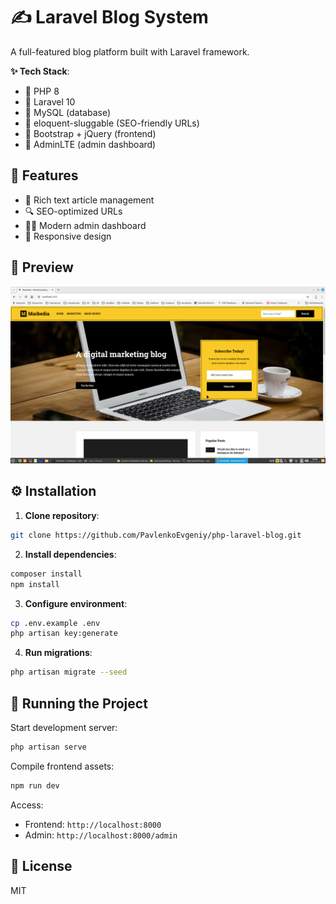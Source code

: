 # ✍️ Laravel Blog System  

A full-featured blog platform built with Laravel framework.  

**✨ Tech Stack**:  
- 🐘 PHP 8  
- 🚀 Laravel 10
- 🐬 MySQL (database)  
- 🔗 eloquent-sluggable (SEO-friendly URLs)  
- 🎨 Bootstrap + jQuery (frontend)  
- 👔 AdminLTE (admin dashboard)  

## 🌟 Features  
- 📝 Rich text article management  
- 🔍 SEO-optimized URLs  
- 👨‍💻 Modern admin dashboard  
- 📱 Responsive design  

## 👀 Preview  
![Blog Screenshot](img.png)  

## ⚙️ Installation  

1. **Clone repository**:  
```bash
git clone https://github.com/PavlenkoEvgeniy/php-laravel-blog.git
```  

2. **Install dependencies**:  
```bash
composer install
npm install
```  

3. **Configure environment**:  
```bash
cp .env.example .env
php artisan key:generate
```  

4. **Run migrations**:  
```bash
php artisan migrate --seed
```  

## 🏃 Running the Project  
Start development server:  
```bash
php artisan serve
```  

Compile frontend assets:  
```bash
npm run dev
```  

Access:  
- Frontend: `http://localhost:8000`  
- Admin: `http://localhost:8000/admin`  

## 📜 License  
MIT  
